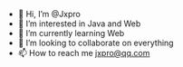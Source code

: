 - 👋 Hi, I’m @Jxpro
- 👀 I’m interested in Java and Web
- 🌱 I’m currently learning Web
- 💞️ I’m looking to collaborate on everything
- 📫 How to reach me jxpro@qq.com

<!---
Jxpro/Jxpro is a ✨ special ✨ repository because its `README.md` (this file) appears on your GitHub profile.
You can click the Preview link to take a look at your changes.
--->
